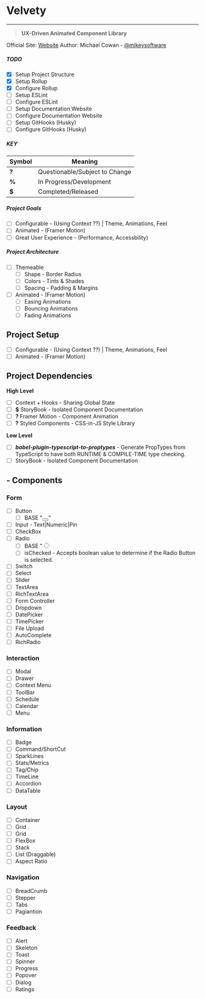# Velvety

---

> **UX-Driven Animated Component Library**

Official Site: [Website]("https://velvety.com")
Author: Michael Cowan - [@mikeysoftware]("https://mikey.software")

##### TODO

- [x] Setup Project Structure
- [x] Setup Rollup
- [x] Configure Rollup
- [ ] Setup ESLint
- [ ] Configure ESLint
- [ ] Setup Documentation Website
- [ ] Configure Documentation Website
- [ ] Setup GitHooks (Husky)
- [ ] Configure GitHooks (Husky)

##### KEY

| Symbol | Meaning                        |
| ------ | ------------------------------ |
| **?**  | Questionable/Subject to Change |
| **%**  | In Progress/Development        |
| **$**  | Completed/Released             |

##### Project Goals

- [ ] Configurable - (Using Context ??) | Theme, Animations, Feel
- [ ] Animated - (Framer Motion)
- [ ] Great User Experience - (Performance, Accessbility)

##### Project Architecture

- [ ] Themeable
  - [ ] Shape - Border Radius
  - [ ] Colors - Tints & Shades
  - [ ] Spacing - Padding & Margins
- [ ] Animated - (Framer Motion)
  - [ ] Easing Animations
  - [ ] Bouncing Animations
  - [ ] Fading Animations

## Project Setup

- [ ] Configurable - (Using Context ??) | Theme, Animations, Feel
- [ ] Animated - (Framer Motion)

## Project Dependencies

**High Level**

- [ ] Context + Hooks - Sharing Global State
- [ ] **$** StoryBook - Isolated Component Documentation
- [ ] **?** Framer Motion - Component Animation
- [ ] **?** Styled Components - CSS-in-JS Style Library

**Low Level**

- [ ] _**babel-plugin-typescript-to-proptypes**_ - Generate PropTypes from TypeScript to have both RUNTIME & COMPILE-TIME type checking.
- [ ] StoryBook - Isolated Component Documentation

## - Components

### Form

- [ ] Button
  - [ ] BASE "<button type="button"> </button>"
- [ ] Input - Text|Numeric|Pin
- [ ] CheckBox
- [ ] Radio
  - [ ] BASE "<input type="radio" />
  - [ ] isChecked - Accepts boolean value to determine if the Radio Button is selected.
- [ ] Switch
- [ ] Select
- [ ] Slider
- [ ] TextArea
- [ ] RichTextArea
- [ ] Form Controller
- [ ] Dropdown
- [ ] DatePicker
- [ ] TimePicker
- [ ] File Upload
- [ ] AutoComplete
- [ ] RichRadio

### Interaction

- [ ] Modal
- [ ] Drawer
- [ ] Context Menu
- [ ] ToolBar
- [ ] Schedule
- [ ] Calendar
- [ ] Menu

### Information

- [ ] Badge
- [ ] Command/ShortCut
- [ ] SparkLines
- [ ] Stats/Metrics
- [ ] Tag/Chip
- [ ] TimeLine
- [ ] Accordion
- [ ] DataTable

### Layout

- [ ] Container
- [ ] Grid
- [ ] Grid
- [ ] FlexBox
- [ ] Stack
- [ ] List (Draggable)
- [ ] Aspect Ratio

### Navigation

- [ ] BreadCrumb
- [ ] Stepper
- [ ] Tabs
- [ ] Pagiantion

### Feedback

- [ ] Alert
- [ ] Skeleton
- [ ] Toast
- [ ] Spinner
- [ ] Progress
- [ ] Popover
- [ ] Dialog
- [ ] Ratings
